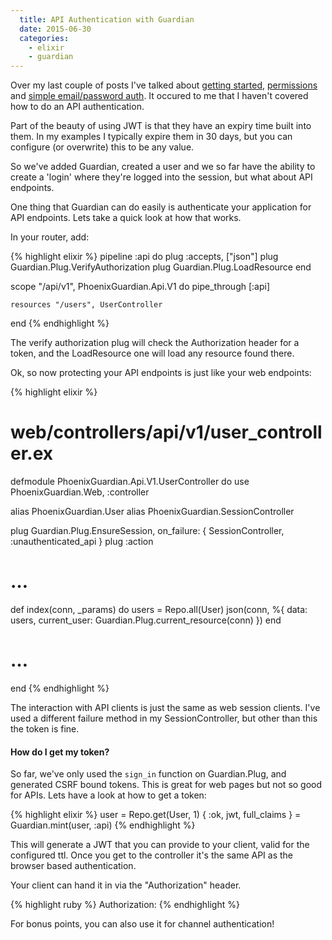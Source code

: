 ```yaml
---
  title: API Authentication with Guardian
  date: 2015-06-30
  categories:
    - elixir
    - guardian
---
```


Over my last couple of posts I've talked about [getting
started](http://hassox.github.io/elixir/guardian/2015/06/19/guardian-getting-started.html),
[permissions](http://hassox.github.io/elixir/guardian/2015/06/24/introducing-guardian-permissions.html)
and [simple email/password
auth](http://hassox.github.io/elixir/guardian/2015/06/29/simple-email-password-authentication.html).
It occured to me that I haven't covered how to do an API authentication.

Part of the beauty of using JWT is that they have an expiry time built into
them. In my examples I typically expire them in 30 days, but you can configure
(or overwrite) this to be any value.

So we've added Guardian, created a user and we so far have the ability to create
a 'login' where they're logged into the session, but what about API endpoints.

One thing that Guardian can do easily is authenticate your application for API
endpoints. Lets take a quick look at how that works.

In your router, add:

{% highlight elixir %}
  pipeline :api do
    plug :accepts, ["json"]
    plug Guardian.Plug.VerifyAuthorization
    plug Guardian.Plug.LoadResource
  end

  scope "/api/v1", PhoenixGuardian.Api.V1 do
    pipe_through [:api]

    resources "/users", UserController
  end
{% endhighlight %}

The verify authorization plug will check the Authorization header for a token,
and the LoadResource one will load any resource found there.

Ok, so now protecting your API endpoints is just like your web endpoints:

{% highlight elixir %}
# web/controllers/api/v1/user_controller.ex
defmodule PhoenixGuardian.Api.V1.UserController do
  use PhoenixGuardian.Web, :controller

  alias PhoenixGuardian.User
  alias PhoenixGuardian.SessionController

  plug Guardian.Plug.EnsureSession, on_failure: { SessionController, :unauthenticated_api }
  plug :action

  # …
  def index(conn, _params) do
    users = Repo.all(User)
    json(conn, %{ data: users, current_user: Guardian.Plug.current_resource(conn) })
  end
  # …
end
{% endhighlight %}

The interaction with API clients is just the same as web session clients. I've
used a different failure method in my SessionController, but other than this the
token is fine.

#### How do I get my token?

So far, we've only used the `sign_in` function on Guardian.Plug, and generated
CSRF bound tokens. This is great for web pages but not so good for APIs. Lets
have a look at how to get a token:

{% highlight elixir %}
user = Repo.get(User, 1)
{ :ok, jwt, full_claims } = Guardian.mint(user, :api)
{% endhighlight %}

This will generate a JWT that you can provide to your client, valid for the
configured ttl. Once you get to the controller it's the same API as the browser
based authentication.

Your client can hand it in via the "Authorization" header.

{% highlight ruby %}
Authorization: <jwt>
{% endhighlight %}

For bonus points, you can also use it for channel authentication!

